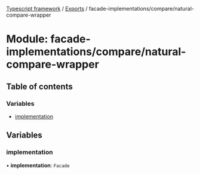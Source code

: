 [Typescript framework](../index.md) / [Exports](../modules.md) / facade-implementations/compare/natural-compare-wrapper

# Module: facade-implementations/compare/natural-compare-wrapper

## Table of contents

### Variables

- [implementation](facade_implementations_compare_natural_compare_wrapper.md#implementation)

## Variables

### implementation

• **implementation**: `Facade`
